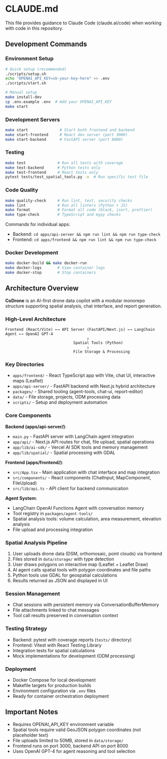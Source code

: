 # CLAUDE.md

This file provides guidance to Claude Code (claude.ai/code) when working with code in this repository.

## Development Commands

### Environment Setup
```bash
# Quick setup (recommended)
./scripts/setup.sh
echo "OPENAI_API_KEY=sk-your-key-here" >> .env
./scripts/start.sh

# Manual setup
make install-dev
cp .env.example .env  # Add your OPENAI_API_KEY
make start
```

### Development Servers
```bash
make start              # Start both frontend and backend
make start-frontend     # React dev server (port 3000)
make start-backend      # FastAPI server (port 8000)
```

### Testing
```bash
make test              # Run all tests with coverage
make test-backend      # Python tests only
make test-frontend     # React tests only
pytest tests/test_spatial_tools.py -v  # Run specific test file
```

### Code Quality
```bash
make quality-check     # Run lint, test, security checks
make lint              # Run all linters (Python + JS)
make format            # Format all code (black, isort, prettier)
make type-check        # TypeScript and mypy checks
```

Commands for individual apps:
- Backend: `cd apps/api-server && npm run lint && npm run type-check`
- Frontend: `cd apps/frontend && npm run lint && npm run type-check`

### Docker Development
```bash
make docker-build && make docker-run
make docker-logs       # View container logs
make docker-stop       # Stop containers
```

## Architecture Overview

**CoDrone** is an AI-first drone data copilot with a modular monorepo structure supporting spatial analysis, chat interface, and report generation.

### High-Level Architecture
```
Frontend (React/Vite) ←→ API Server (FastAPI/Next.js) ←→ LangChain Agent ←→ OpenAI GPT-4
                                    ↓
                              Spatial Tools (Python)
                                    ↓
                              File Storage & Processing
```

### Key Directories
- `apps/frontend/` - React TypeScript app with Vite, chat UI, interactive maps (Leaflet)
- `apps/api-server/` - FastAPI backend with Next.js hybrid architecture
- `packages/` - Shared tooling (agent-tools, chat-ui, report-editor)
- `data/` - File storage, projects, ODM processing data
- `scripts/` - Setup and deployment automation

### Core Components

**Backend (apps/api-server/)**:
- `main.py` - FastAPI server with LangChain agent integration
- `app/api/` - Next.js API routes for chat, file upload, spatial operations
- `app/lib/ai-sdk/` - Vercel AI SDK tools and memory management
- `app/lib/spatial/` - Spatial processing with GDAL

**Frontend (apps/frontend/)**:
- `src/App.tsx` - Main application with chat interface and map integration
- `src/components/` - React components (ChatInput, MapComponent, FileUpload)
- `src/lib/api.ts` - API client for backend communication

**Agent System**:
- LangChain OpenAI Functions Agent with conversation memory
- Tool registry in `packages/agent-tools/`
- Spatial analysis tools: volume calculation, area measurement, elevation analysis
- File upload and processing integration

### Spatial Analysis Pipeline
1. User uploads drone data (DSM, orthomosaic, point clouds) via frontend
2. Files stored in `data/storage/` with type detection
3. User draws polygons on interactive map (Leaflet + Leaflet Draw)
4. AI agent calls spatial tools with polygon coordinates and file paths
5. Python tools use GDAL for geospatial calculations
6. Results returned as JSON and displayed in UI

### Session Management
- Chat sessions with persistent memory via ConversationBufferMemory
- File attachments linked to chat messages
- Tool call results preserved in conversation context

### Testing Strategy
- Backend: pytest with coverage reports (`tests/` directory)
- Frontend: Vitest with React Testing Library
- Integration tests for spatial calculations
- Mock implementations for development (ODM processing)

### Deployment
- Docker Compose for local development
- Makefile targets for production builds
- Environment configuration via `.env` files
- Ready for container orchestration deployment

## Important Notes

- Requires OPENAI_API_KEY environment variable
- Spatial tools require valid GeoJSON polygon coordinates (not placeholder text)
- File uploads limited to 50MB, stored in `data/storage/`
- Frontend runs on port 3000, backend API on port 8000
- Uses OpenAI GPT-4 for agent reasoning and tool selection
